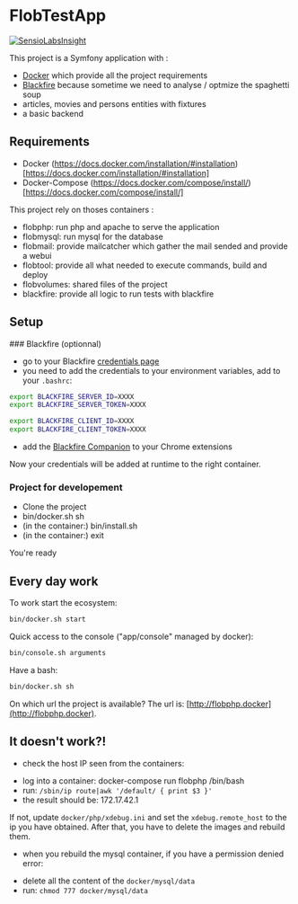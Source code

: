 # FlobTestApp

[![SensioLabsInsight](https://insight.sensiolabs.com/projects/286c721e-caf4-4041-bc92-b78bab79f494/mini.png)](https://insight.sensiolabs.com/projects/286c721e-caf4-4041-bc92-b78bab79f494)

This project is a Symfony application with :
- [Docker](https://www.docker.com) which provide all the project requirements
- [Blackfire](https://blackfire.io) because sometime we need to analyse / optmize the spaghetti soup
- articles, movies and persons entities with fixtures
- a basic backend

## Requirements

* Docker (https://docs.docker.com/installation/#installation)[https://docs.docker.com/installation/#installation]
* Docker-Compose (https://docs.docker.com/compose/install/)[https://docs.docker.com/compose/install/]

This project rely on thoses containers :
- flobphp: run php and apache to serve the application
- flobmysql: run mysql for the database
- flobmail: provide mailcatcher which gather the mail sended and provide a webui
- flobtool: provide all what needed to execute commands, build and deploy
- flobvolumes: shared files of the project
- blackfire: provide all logic to run tests with blackfire

## Setup

### Blackfire (optionnal)

* go to your Blackfire [credentials page](https://blackfire.io/account/credentials)
* you need to add the credentials to your environment variables, add to your ```.bashrc```:

```bash
export BLACKFIRE_SERVER_ID=XXXX
export BLACKFIRE_SERVER_TOKEN=XXXX

export BLACKFIRE_CLIENT_ID=XXXX
export BLACKFIRE_CLIENT_TOKEN=XXXX
```

* add the [Blackfire Companion](https://chrome.google.com/webstore/detail/blackfire-companion/miefikpgahefdbcgoiicnmpbeeomffld) to your Chrome extensions

Now your credentials will be added at runtime to the right container.

### Project for developement

* Clone the project
* bin/docker.sh sh
* (in the container:) bin/install.sh
* (in the container:) exit

You're ready

## Every day work

To work start the ecosystem:
```bash
bin/docker.sh start
```

Quick access to the console ("app/console" managed by docker):
```bash
bin/console.sh arguments
```

Have a bash:
```bash
bin/docker.sh sh
```

On which url the project is available?
The url is: [http://flobphp.docker](http://flobphp.docker).

## It doesn't work?!

- check the host IP seen from the containers:

* log into a container: docker-compose run flobphp /bin/bash
* run: ```/sbin/ip route|awk '/default/ { print $3 }'```
* the result should be: 172.17.42.1

If not, update ```docker/php/xdebug.ini``` and set the ```xdebug.remote_host``` to the ip you have obtained.
After that, you have to delete the images and rebuild them.

- when you rebuild the mysql container, if you have a permission denied error:

* delete all the content of the ```docker/mysql/data```
* run: ```chmod 777 docker/mysql/data```
